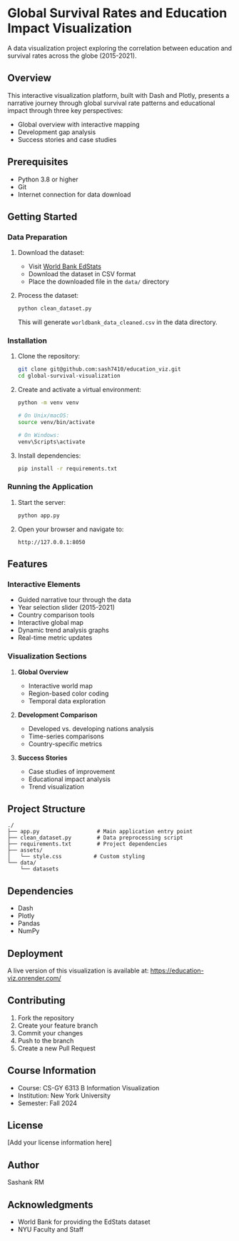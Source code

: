 # Global Survival Rates and Education Impact Visualization

A data visualization project exploring the correlation between education and survival rates across the globe (2015-2021).

## Overview

This interactive visualization platform, built with Dash and Plotly, presents a narrative journey through global survival rate patterns and educational impact through three key perspectives:
- Global overview with interactive mapping
- Development gap analysis
- Success stories and case studies

## Prerequisites

- Python 3.8 or higher
- Git
- Internet connection for data download

## Getting Started

### Data Preparation

1. Download the dataset:
   - Visit [World Bank EdStats](https://datacatalog.worldbank.org/search/dataset/0038480)
   - Download the dataset in CSV format
   - Place the downloaded file in the `data/` directory

2. Process the dataset:
   ```bash
   python clean_dataset.py
   ```
   This will generate `worldbank_data_cleaned.csv` in the data directory.

### Installation

1. Clone the repository:
   ```bash
   git clone git@github.com:sash7410/education_viz.git
   cd global-survival-visualization
   ```

2. Create and activate a virtual environment:
   ```bash
   python -m venv venv
   
   # On Unix/macOS:
   source venv/bin/activate
   
   # On Windows:
   venv\Scripts\activate
   ```

3. Install dependencies:
   ```bash
   pip install -r requirements.txt
   ```

### Running the Application

1. Start the server:
   ```bash
   python app.py
   ```

2. Open your browser and navigate to:
   ```
   http://127.0.0.1:8050
   ```

## Features

### Interactive Elements
- Guided narrative tour through the data
- Year selection slider (2015-2021)
- Country comparison tools
- Interactive global map
- Dynamic trend analysis graphs
- Real-time metric updates

### Visualization Sections

1. **Global Overview**
   - Interactive world map
   - Region-based color coding
   - Temporal data exploration

2. **Development Comparison**
   - Developed vs. developing nations analysis
   - Time-series comparisons
   - Country-specific metrics

3. **Success Stories**
   - Case studies of improvement
   - Educational impact analysis
   - Trend visualization

## Project Structure

```
./
├── app.py                  # Main application entry point
├── clean_dataset.py        # Data preprocessing script
├── requirements.txt        # Project dependencies
├── assets/
│   └── style.css          # Custom styling
└── data/
    └── datasets
```

## Dependencies

- Dash
- Plotly
- Pandas
- NumPy

## Deployment

A live version of this visualization is available at: https://education-viz.onrender.com/

## Contributing

1. Fork the repository
2. Create your feature branch
3. Commit your changes
4. Push to the branch
5. Create a new Pull Request

## Course Information

- Course: CS-GY 6313 B Information Visualization
- Institution: New York University
- Semester: Fall 2024

## License

[Add your license information here]

## Author

Sashank RM

## Acknowledgments

- World Bank for providing the EdStats dataset
- NYU Faculty and Staff